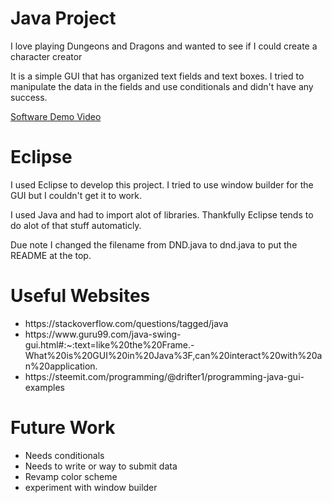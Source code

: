 # Java Project

<p>I love playing Dungeons and Dragons and wanted to see if I could create a character creator</p>

<p>It is a simple GUI that has organized text fields and text boxes. I tried to manipulate the data in the fields and use conditionals and didn't have any success.</p>


[Software Demo Video](https://www.youtube.com/watch?v=wtVo03xxTuM)

# Eclipse

<p>I used Eclipse to develop this project. I tried to use window builder for the GUI but I couldn't get it to work.</p>

<p>I used Java and had to import alot of libraries. Thankfully Eclipse tends to do alot of that stuff automaticly.</p> 
<p>Due note I changed the filename from DND.java to dnd.java to put the README at the top.</p>

# Useful Websites
<ul>
<li>https://stackoverflow.com/questions/tagged/java<br></li>
<li>https://www.guru99.com/java-swing-gui.html#:~:text=like%20the%20Frame.-What%20is%20GUI%20in%20Java%3F,can%20interact%20with%20an%20application.</li>
<li>https://steemit.com/programming/@drifter1/programming-java-gui-examples</li>
</ul>

# Future Work
* Needs conditionals
* Needs to write or way to submit data
* Revamp color scheme
* experiment with window builder
